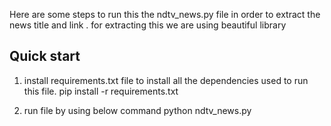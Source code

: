 Here are some steps to run this the ndtv_news.py file in order to extract the news title and link . for extracting this we are using beautiful library

Quick start
-----------

1. install requirements.txt file to install all the dependencies used to run this file.
	pip install -r requirements.txt

2. run file by using below command
	python ndtv_news.py
